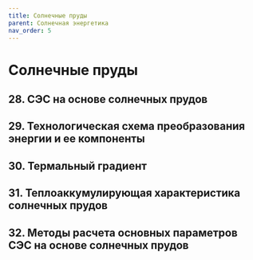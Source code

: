 ```yaml
---
title: Солнечные пруды
parent: Солнечная энергетика
nav_order: 5
---
```


# Солнечные пруды


## 28. СЭС на основе солнечных прудов


## 29. Технологическая схема преобразования энергии и ее компоненты


## 30. Термальный градиент


## 31. Теплоаккумулирующая характеристика солнечных прудов


## 32. Методы расчета основных параметров СЭС на основе солнечных прудов
